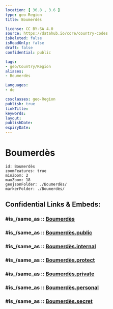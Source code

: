 ```yaml
---
location: [ 36.8 , 3.6 ] 
type: geo-Region
title: Boumerdès

license: CC BY-SA 4.0
source: https://datahub.io/core/country-codes
isDeleted: false
isReadOnly: false
draft: false
confidential: public

tags:
- geo/Country/Region
aliases:
- Boumerdès

Languages:
- de

cssclasses: geo-Region
publish: true
linkTitle: 
keywords: 
layout: 
publishDate: 
expiryDate: 
---
```


# Boumerdès

```leaflet
id: Boumerdès
zoomFeatures: true 
minZoom: 2 
maxZoom: 18
geojsonFolder: ./Boumerdès/
markerFolder: ./Boumerdès/
```


## Confidential Links & Embeds: 

### #is_/same_as :: [Boumerdès](/_Standards/Earth/Continent/Africa/Africa~North/Algeria/provinces~Algeria/Boumerdès.md) 

### #is_/same_as :: [Boumerdès.public](/_public/Earth/Continent/Africa/Africa~North/Algeria/provinces~Algeria/Boumerdès.public.md) 

### #is_/same_as :: [Boumerdès.internal](/_internal/Earth/Continent/Africa/Africa~North/Algeria/provinces~Algeria/Boumerdès.internal.md) 

### #is_/same_as :: [Boumerdès.protect](/_protect/Earth/Continent/Africa/Africa~North/Algeria/provinces~Algeria/Boumerdès.protect.md) 

### #is_/same_as :: [Boumerdès.private](/_private/Earth/Continent/Africa/Africa~North/Algeria/provinces~Algeria/Boumerdès.private.md) 

### #is_/same_as :: [Boumerdès.personal](/_personal/Earth/Continent/Africa/Africa~North/Algeria/provinces~Algeria/Boumerdès.personal.md) 

### #is_/same_as :: [Boumerdès.secret](/_secret/Earth/Continent/Africa/Africa~North/Algeria/provinces~Algeria/Boumerdès.secret.md)

